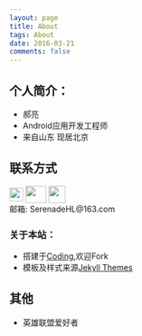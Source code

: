 ```yaml
---
layout: page
title: About
tags: About
date: 2016-03-21
comments: false
---
```


## 个人简介：

* 郝亮
* Android应用开发工程师
* 来自山东 现居北京

## 联系方式

<p class="contact">
 <a href="https://github.com/SerenadeHL" title="Github联系我"><img src="http://www.github.com/favicon.ico" width="24" height="24" style="display:inline-block;vertical-align:middle"></a>
 <a href="https://coding.net/u/SerenadeHL" title="Coding联系我"><img src="http://www.easyicon.net/api/resizeApi.php?id=1188651&size=48" width="37" height="30" style="display:inline-block;vertical-align:middle"></a>
 <a href="http://www.weibo.com/SerenadeHL" title="微博联系我"><img src="http://www.sinaimg.cn/blog/developer/wiki/LOGO_32x32.png" width="30" height="30" style="display:inline-block;vertical-align:middle"></a><br/>
邮箱: SerenadeHL@163.com 
</p>

### 关于本站：

* 搭建于[Coding](https://git.coding.net/SerenadeHL/Serenade.git),欢迎Fork
* 模板及样式来源[Jekyll Themes](http://jekyllthemes.org/)

## 其他
* 英雄联盟爱好者